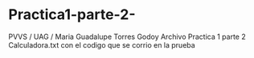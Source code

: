 # Practica1-parte-2-
PVVS / UAG / Maria Guadalupe Torres Godoy
Archivo Practica 1 parte 2 Calculadora.txt con el codigo que se corrio en la prueba

